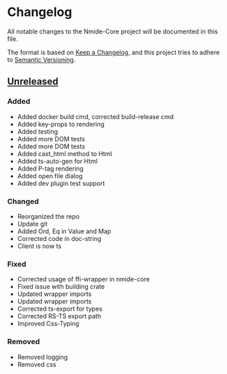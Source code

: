 # Changelog

All notable changes to the Nmide-Core project will be documented in this file.

The format is based on [Keep a Changelog](https://keepachangelog.com/en/1.0.0/),
and this project tries to adhere to [Semantic Versioning](https://semver.org/spec/v2.0.0.html).

## [Unreleased]

### Added

- Added docker build cmd, corrected build-release cmd
- Added key-props to rendering
- Added testing
- Added more DOM tests
- Added more DOM tests
- Added cast_html method to Html
- Added ts-auto-gen for Html
- Added P-tag rendering
- Added open file dialog
- Added dev plugin test support

### Changed

- Reorganized the repo
- Update git
- Added Ord, Eq in Value and Map
- Corrected code in doc-string
- Client is now ts

### Fixed

- Corrected usage of ffi-wrapper in nmide-core
- Fixed issue with building crate
- Updated wrapper imports
- Updated wrapper imports
- Corrected ts-export for types
- Corrected RS-TS export path
- Improved Css-Typing

### Removed

- Removed logging
- Removed css

[unreleased]: https://git.app.uib.no/Nils.Fitjar/nmide/compare/v0.1.0..HEAD

<!-- generated by git-cliff -->
